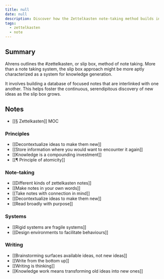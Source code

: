 ```yaml
---
title: null
date: null
description: Discover how the Zettelkasten note-taking method builds interconnected notes to boost knowledge creation and idea discovery using simple, effective strategies for writing and learning.
tags:
  - zettelkasten
  - note
---
```


## Summary

Ahrens outlines the #zettelkasten, or slip box, method of note taking. More than a note taking system, the slip box approach might be more aptly characterized as a system for knowledge generation. 

It involves building a database of focused notes that are interlinked with one another. This helps foster the continuous, serendipitous discovery of new ideas as the slip box grows.

## Notes

-   [[§ Zettelkasten]] MOC

### Principles

-   [[Decontextualize ideas to make them new]]
-   [[Store information where you would want to encounter it again]]
-   [[Knowledge is a compounding investment]]
-   [[¶ Principle of atomicity]]

### Note-taking

-   [[Different kinds of zettelkasten notes]]
-   [[Make notes in your own words]]
-   [[Take notes with connection in mind]]
-   [[Decontextualize ideas to make them new]]
-   [[Read broadly with purpose]]

### Systems

-   [[Rigid systems are fragile systems]]
-   [[Design environments to facilitate behaviours]]

### Writing

-   [[Brainstorming surfaces available ideas, not new ideas]]
-   [[Write from the bottom up]]
-   [[Writing is thinking]]
-   [[Knowledge work means transforming old ideas into new ones]]
